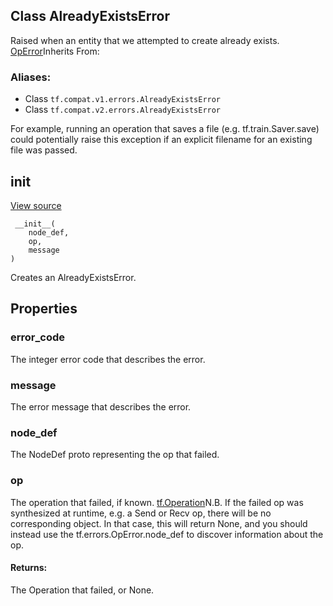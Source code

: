## Class AlreadyExistsError

Raised when an entity that we attempted to create already exists.
[OpError](https://www.tensorflow.org/api_docs/python/tf/errors/OpError)Inherits From: 

### Aliases:
- Class `tf.compat.v1.errors.AlreadyExistsError`
- Class `tf.compat.v2.errors.AlreadyExistsError`

For example, running an operation that saves a file (e.g. tf.train.Saver.save) could potentially raise this exception if an explicit filename for an existing file was passed.
## __init__
[View source](https://github.com/tensorflow/tensorflow/blob/r2.0/tensorflow/python/framework/errors_impl.py#L316-L319)


```
 __init__(
    node_def,
    op,
    message
)
```

Creates an AlreadyExistsError.
## Properties
### error_code

The integer error code that describes the error.
### message

The error message that describes the error.
### node_def

The NodeDef proto representing the op that failed.
### op

The operation that failed, if known.
[tf.Operation](https://www.tensorflow.org/api_docs/python/tf/Operation)N.B. If the failed op was synthesized at runtime, e.g. a Send or Recv op, there will be no corresponding  object. In that case, this will return None, and you should instead use the tf.errors.OpError.node_def to discover information about the op.

#### Returns:

The Operation that failed, or None.

